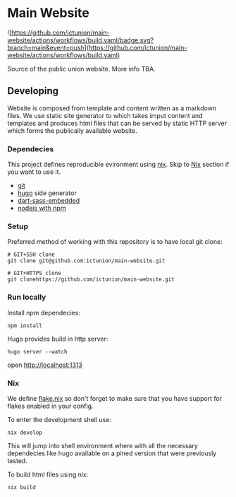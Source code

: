 # Main Website

![https://github.com/ictunion/main-website/actions/workflows/build.yaml/badge.svg?branch=main&event=push](https://github.com/ictunion/main-website/actions/workflows/build.yaml)

Source of the public union website. More info TBA.

## Developing

Website is composed from template and content written as a markdown files.
We use static site generator to which takes imput content and templates
and produces html files that can be served by static HTTP server which forms
the publically available website.

### Dependecies

This project defines  reproducible evironment using [nix](https://nixos.org/).
Skip to [Nix](#nix) section if you want to use it.

- [git](https://git-scm.com/)
- [hugo](https://gohugo.io/) side generator
- [dart-sass-embedded](https://github.com/sass/dart-sass-embedded)
- [nodejs with npm](https://nodejs.org/)

### Setup

Preferred method of working with this repository is to have local git clone:

```
# GIT+SSH clone
git clone git@github.com:ictunion/main-website.git

# GIT+HTTPS clone
git clonehttps://github.com/ictunion/main-website.git
```

### Run locally

Install npm dependecies:

```
npm install
```

Hugo provides build in http server:

```
hugo server --watch
```

open [http://localhost:1313](http://localhost:1313)

### Nix

We define [flake.nix](https://nixos.wiki/wiki/Flakes) so don't forget to make sure that you have support for flakes enabled in your config.

To enter the development shell use:

```
nix develop
```

This will jump into shell environment where with all the necessary dependecies like hugo available
on a pined version that were previously tested.

To build html files using nix:

```
nix build
```
